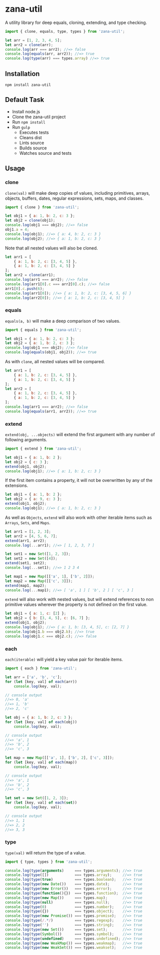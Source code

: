 # zana-util
A utility library for deep equals, cloning, extending, and type checking.

```js
import { clone, equals, type, types } from 'zana-util';

let arr = [1, 2, 3, 4, 5];
let arr2 = clone(arr);
console.log(arr === arr2); //=> false
console.log(equals(arr, arr2)); //=> true
console.log(type(arr) === types.array) //=> true
```

## Installation

```
npm install zana-util
```

## Default Task

* Install node.js
* Clone the zana-util project
* Run `npm install`
* Run `gulp`
    * Executes tests
    * Cleans dist
    * Lints source
    * Builds source
    * Watches source and tests

## Usage

### clone

`clone(val)` will make deep copies of values, including primitives, arrays, objects, buffers, dates, regular expressions, sets, maps, and classes.

```js
import { clone } from 'zana-util';

let obj1 = { a: 1, b: 2, c: 3 };
let obj2 = clone(obj1);
console.log(obj1 === obj2); //=> false
obj1.a = 4;
console.log(obj1); //=> { a: 4, b: 2, c: 3 }
console.log(obj2); //=> { a: 1, b: 2, c: 3 }
```

Note that all nested values will also be cloned.

```js
let arr1 = [
    { a: 1, b: 2, c: [3, 4, 5] },
    { a: 1, b: 2, c: [3, 4, 5] }
];
let arr2 = clone(arr1);
console.log(arr1 === arr2); //=> false
console.log(arr1[0].c === arr2[0].c); //=> false
arr1[0].c.push(6);
console.log(arr1[0]); //=> { a: 1, b: 2, c: [3, 4, 5, 6] }
console.log(arr2[0]); //=> { a: 1, b: 2, c: [3, 4, 5] }
```

### equals

`equals(a, b)` will make a deep comparison of two values.

```js
import { equals } from 'zana-util';

let obj1 = { a: 1, b: 2, c: 3 };
let obj2 = { a: 1, b: 2, c: 3 };
console.log(obj1 === obj2); //=> false
console.log(equals(obj1, obj2)); //=> true
```

As with `clone`, all nested values will be compared.

```js
let arr1 = [
    { a: 1, b: 2, c: [3, 4, 5] },
    { a: 1, b: 2, c: [3, 4, 5] }
];
let arr2 = [
    { a: 1, b: 2, c: [3, 4, 5] },
    { a: 1, b: 2, c: [3, 4, 5] }
];
console.log(arr1 === arr2); //=> false
console.log(equals(arr1, arr2)); //=> true
```

### extend

`extend(obj, ...objects)` will extend the first argument with any number of following arguments.

```js
import { extend } from 'zana-util';

let obj1 = { a: 1, b: 2 };
let obj2 = { c: 3 };
extend(obj1, obj2);
console.log(obj1); //=> { a: 1, b: 2, c: 3 }
```

If the first item contains a property, it will not be overwritten by any of the extensions.

```js
let obj1 = { a: 1, b: 2 };
let obj2 = { a: 9, c: 3 };
extend(obj1, obj2);
console.log(obj1); //=> { a: 1, b: 2, c: 3 }
```

As well as `Objects`, `extend` will also work with other iterable items such as `Arrays`, `Sets`, and `Maps`.

```js
let arr1 = [1, 2, 3];
let arr2 = [4, 5, 6, 7];
extend(arr1, arr2);
console.log(...arr1); //=> [ 1, 2, 3, 7 ]

let set1 = new Set([1, 2, 3]);
let set2 = new Set([4]);
extend(set1, set2);
console.log(...set1); //=> 1 2 3 4

let map1 = new Map([['a', 1], ['b', 2]]);
let map2 = new Map([['c', 3]]);
extend(map1, map2);
console.log(...map1); //=> [ 'a', 1 ] [ 'b', 2 ] [ 'c', 3 ]
```

`extend` will also work with nested values, but will extend references to non primitive values wherever the property is not defined on the first value.

```js
let obj1 = { a: 1, c: [2] };
let obj2 = { b: [3, 4, 5], c: [6, 7] };
extend(obj1, obj2);
console.log(obj1); //=> { a: 1, b: [3, 4, 5], c: [2, 7] }
console.log(obj1.b === obj2.b); //=> true
console.log(obj1.c === obj2.c); //=> false
```

### each

`each(iterable)` will yield a key value pair for iterable items.

```js
import { each } from 'zana-util';

let arr = ['a', 'b', 'c'];
for (let [key, val] of each(arr))
    console.log(key, val);

// console output
//=> 0, 'a'
//=> 1, 'b'
//=> 2, 'c'

let obj = { a: 1, b: 2, c: 3 };
for (let [key, val] of each(obj))
    console.log(key, val);

// console output
//=> 'a', 1
//=> 'b', 2
//=> 'c', 3

let map = new Map([['a', 1], ['b', 2], ['c', 3]]);
for (let [key, val] of each(map))
    console.log(key, val);

// console output
//=> 'a', 1
//=> 'b', 2
//=> 'c', 3

let set = new Set([1, 2, 3]);
for (let [key, val] of each(set))
    console.log(key, val);

// console output
//=> 1, 1
//=> 2, 2
//=> 3, 3
```

### type

`type(val)` will return the type of a value.

```js
import { type, types } from 'zana-util';

console.log(type(arguments)     === types.arguments); //=> true
console.log(type([])            === types.array);     //=> true
console.log(type(true)          === types.boolean);   //=> true
console.log(type(new Date())    === types.date);      //=> true
console.log(type(new Error())   === types.error);     //=> true
console.log(type(function(){})  === types.function);  //=> true
console.log(type(new Map())     === types.map);       //=> true
console.log(type(null)          === types.null);      //=> true
console.log(type(0)             === types.number);    //=> true
console.log(type({})            === types.object);    //=> true
console.log(type(new Promise()) === types.promise);   //=> true
console.log(type(/.*/)          === types.regexp);    //=> true
console.log(type('')            === types.string);    //=> true
console.log(type(new Set())     === types.set);       //=> true
console.log(type(Symbol())      === types.symbol);    //=> true
console.log(type(undefined)     === types.undefined); //=> true
console.log(type(new WeakMap()) === types.weakmap);   //=> true
console.log(type(new WeakSet()) === types.weakset);   //=> true
```
